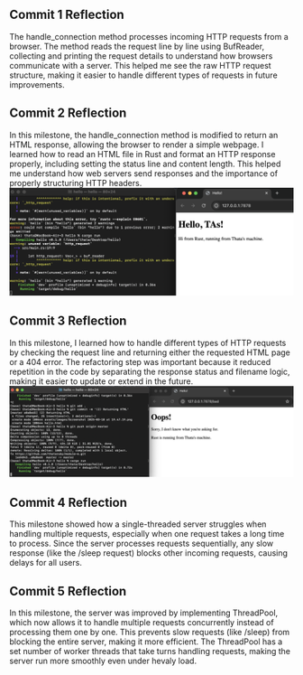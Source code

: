 ## Commit 1 Reflection
The handle_connection method processes incoming HTTP requests from a browser. The method reads the request line by line using BufReader, collecting and printing the request details to understand how browsers communicate with a server. This helped me see the raw HTTP request structure, making it easier to handle different types of requests in future improvements.

## Commit 2 Reflection
In this milestone, the handle_connection method is modified to return an HTML response, allowing the browser to render a simple webpage. I learned how to read an HTML file in Rust and format an HTTP response properly, including setting the status line and content length. This helped me understand how web servers send responses and the importance of properly structuring HTTP headers.
![Commit 2 screen capture](/assets/images/commit2.png)

## Commit 3 Reflection
In this milestone, I learned how to handle different types of HTTP requests by checking the request line and returning either the requested HTML page or a 404 error. The refactoring step was important because it reduced repetition in the code by separating the response status and filename logic, making it easier to update or extend in the future.
![Commit 3 screen capture](/assets/images/commit3.png)

## Commit 4 Reflection
This milestone showed how a single-threaded server struggles when handling multiple requests, especially when one request takes a long time to process. Since the server processes requests sequentially, any slow response (like the /sleep request) blocks other incoming requests, causing delays for all users.

## Commit 5 Reflection
In this milestone, the server was improved by implementing ThreadPool, which now allows it to handle multiple requests concurrently instead of processing them one by one. This prevents slow requests (like /sleep) from blocking the entire server, making it more efficient. The ThreadPool has a set number of worker threads that take turns handling requests, making the server run more smoothly even under hevaly load.